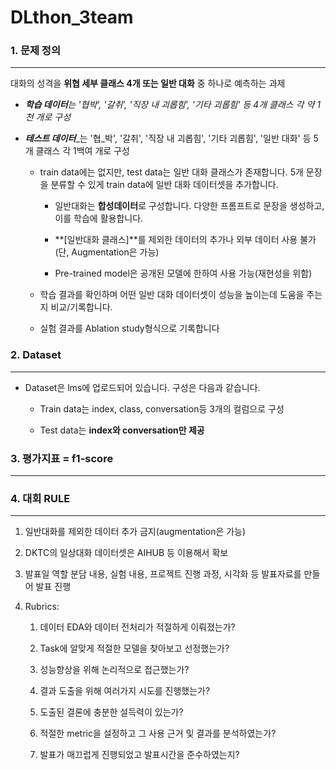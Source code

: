 # DLthon_3team

### **1. 문제 정의**

***

대화의 성격을 **위협 세부 클래스 4개 또는 일반 대화** 중 하나로 예측하는 과제

- **_학습 데이터_**_는 '협박', '갈취', '직장 내 괴롭힘', '기타 괴롭힘' 등 4개 클래스 각 약 1천 개로 구성_

- **_테스트 데이터_**_는 '협_박', '갈취', '직장 내 괴롭힘', '기타 괴롭힘', '일반 대화' 등 5개 클래스 각 1백여 개로 구성

  - train data에는 없지만, test data는 일반 대화 클래스가 존재합니다. 5개 문장을 분류할 수 있게 train data에 일반 대화 데이터셋을 추가합니다.

    - 일반대화는 **합성데이터**로 구성합니다. 다양한 프롬프트로 문장을 생성하고, 이를 학습에 활용합니다.

    - \*\*\[일반대화 클래스]\*\*를 제외한 데이터의 추가나 외부 데이터 사용 불가(단, Augmentation은 가능)

    - Pre-trained model은 공개된 모델에 한하여 사용 가능(재현성을 위함)

  - 학습 결과를 확인하며 어떤 일반 대화 데이터셋이 성능을 높이는데 도움을 주는지 비교/기록합니다.

  - 실험 결과를 Ablation study형식으로 기록합니다


### **2. Dataset**

***

- Dataset은 lms에 업로드되어 있습니다. 구성은 다음과 같습니다.

  - Train data는 index, class, conversation등 3개의 컬럼으로 구성

  - Test data는 **index와 conversation만 제공**


### **3. 평가지표 = f1-score**

***

### **4. 대회 RULE**

***

1. 일반대화를 제외한 데이터 추가 금지(augmentation은 가능)

2. DKTC의 일상대화 데이터셋은 AIHUB 등 이용해서 확보

3. 발표일 역할 분담 내용, 실험 내용, 프로젝트 진행 과정, 시각화 등 발표자료를 만들어 발표 진행

4. Rubrics:

   1. 데이터 EDA와 데이터 전처리가 적절하게 이뤄졌는가?

   2. Task에 알맞게 적절한 모델을 찾아보고 선정했는가?

   3. 성능향상을 위해 논리적으로 접근했는가?

   4. 결과 도출을 위해 여러가지 시도를 진행했는가?

   5. 도출된 결론에 충분한 설득력이 있는가?

   6. 적절한 metric을 설정하고 그 사용 근거 및 결과를 분석하였는가?

   7. 발표가 매끄럽게 진행되었고 발표시간을 준수하였는지?
